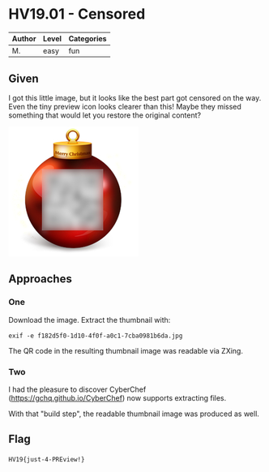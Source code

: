 # HV19.01 - Censored

| Author | Level | Categories |
|---|---|---|
| M. | easy | fun |

## Given
I got this little image, but it looks like the best part got censored on the way. Even the tiny preview icon looks clearer than this! Maybe they missed something that would let you restore the original content?

![X-mas ball](./f182d5f0-1d10-4f0f-a0c1-7cba0981b6da.jpg)

## Approaches

### One
Download the image.
Extract the thumbnail with:
    
    exif -e f182d5f0-1d10-4f0f-a0c1-7cba0981b6da.jpg

The QR code in the resulting thumbnail image was readable via ZXing.

### Two
I had the pleasure to discover CyberChef (https://gchq.github.io/CyberChef) now supports extracting files. 

With that "build step", the readable thumbnail image was produced as well.

## Flag
`HV19{just-4-PREview!}`
